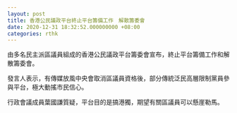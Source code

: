 ```yaml
---
layout: post
title: 香港公民議政平台終止平台籌備工作　解散籌委會
date: 2020-12-31 18:32:52.000000000 +08:00
categories: rthk
---
```


由多名民主派區議員組成的香港公民議政平台籌委會宣布，終止平台籌備工作和解散籌委會。

發言人表示，有傳媒放風中央會取消區議員資格後，部分傳統泛民高層限制黨員參與平台，極大動搖市民信心。

行政會議成員葉國謙質疑，平台目的是搞港獨，期望有關區議員可以懸崖勒馬。
